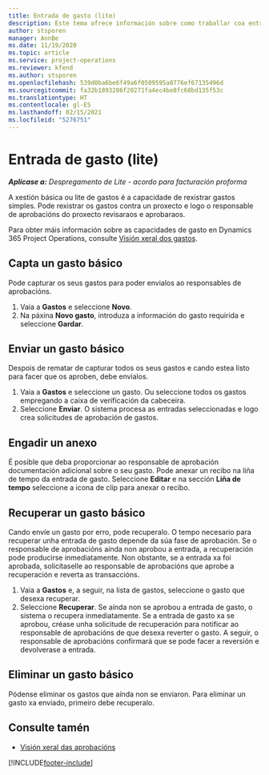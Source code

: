 ```yaml
---
title: Entrada de gasto (lite)
description: Este tema ofrece información sobre como traballar coa entrada de gastos nun despregamento lite.
author: stsporen
manager: AnnBe
ms.date: 11/19/2020
ms.topic: article
ms.service: project-operations
ms.reviewer: kfend
ms.author: stsporen
ms.openlocfilehash: 539d0ba6be6f49a6f0509595a0776ef67135496d
ms.sourcegitcommit: fa32b1893286f20271fa4ec4be8fc68bd135f53c
ms.translationtype: HT
ms.contentlocale: gl-ES
ms.lasthandoff: 02/15/2021
ms.locfileid: "5276751"
---
```

# <a name="expense-entry-lite"></a>Entrada de gasto (lite)

_**Aplícase a:** Despregamento de Lite - acordo para facturación proforma_

A xestión básica ou lite de gastos é a capacidade de rexistrar gastos simples. Pode rexistrar os gastos contra un proxecto e logo o responsable de aprobacións do proxecto revisaraos e aprobaraos.

Para obter máis información sobre as capacidades de gasto en Dynamics 365 Project Operations, consulte [Visión xeral dos gastos](expense-overview.md).

## <a name="capture-a-basic-expense"></a>Capta un gasto básico

Pode capturar os seus gastos para poder envialos ao responsables de aprobacións.

1. Vaia a **Gastos** e seleccione **Novo**.
2. Na páxina **Novo gasto**, introduza a información do gasto requirida e seleccione **Gardar**.

## <a name="submit-a-basic-expense"></a>Enviar un gasto básico

Despois de rematar de capturar todos os seus gastos e cando estea listo para facer que os aproben, debe envialos.

1. Vaia a **Gastos** e seleccione un gasto. Ou seleccione todos os gastos empregando a caixa de verificación da cabeceira.
2. Seleccione **Enviar**. O sistema procesa as entradas seleccionadas e logo crea solicitudes de aprobación de gastos.

## <a name="add-an-attachment"></a>Engadir un anexo

É posible que deba proporcionar ao responsable de aprobación documentación adicional sobre o seu gasto. Pode anexar un recibo na liña de tempo da entrada de gasto. Seleccione **Editar** e na sección **Liña de tempo** seleccione a icona de clip para anexar o recibo.

## <a name="recall-a-basic-expense"></a>Recuperar un gasto básico

Cando envíe un gasto por erro, pode recuperalo. O tempo necesario para recuperar unha entrada de gasto depende da súa fase de aprobación.  Se o responsable de aprobacións aínda non aprobou a entrada, a recuperación pode producirse inmediatamente. Non obstante, se a entrada xa foi aprobada, solicítaselle ao responsable de aprobacións que aprobe a recuperación e reverta as transaccións.

1. Vaia a **Gastos** e, a seguir, na lista de gastos, seleccione o gasto que desexa recuperar.
2. Seleccione **Recuperar**. Se aínda non se aprobou a entrada de gasto, o sistema o recupera inmediatamente. Se a entrada de gasto xa se aprobou, créase unha solicitude de recuperación para notificar ao responsable de aprobacións de que desexa reverter o gasto. A seguir, o responsable de aprobacións confirmará que se pode facer a reversión e devolverase a entrada.

## <a name="delete-a-basic-expense"></a>Eliminar un gasto básico

Pódense eliminar os gastos que aínda non se enviaron. Para eliminar un gasto xa enviado, primeiro debe recuperalo.

## <a name="see-also"></a>Consulte tamén

- [Visión xeral das aprobacións](../approvals/approvals-overview.md)


[!INCLUDE[footer-include](../includes/footer-banner.md)]
